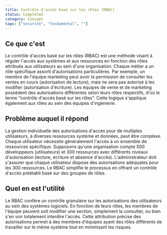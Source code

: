 ```yaml
---
title: Contrôle d'accès basé sur les rôles (RBAC)
status: Completed
category: Concept
tags: ["securité", "fondamental", ""]
---
```


## Ce que c'est

Le contrôle d'accès basé sur les rôles (RBAC) est une méthode visant à réguler l'accès aux systèmes et aux ressources en fonction des rôles attribués aux utilisateurs au sein d'une organisation. 
Chaque métier a un rôle spécifique assorti d'autorisations particulières. Par exemple, un membre de l'équipe marketing peut avoir la permission de consulter les ventes en cours (autorisation de lecture), 
mais ne sera pas autorisé à les modifier (autorisation d'écriture). 
Les équipes de vente et de marketing possèdent des autorisations différentes selon leurs rôles respectifs, d'où le terme "contrôle d'accès basé sur les rôles". 
Cette logique s'applique également aux rôles au sein des équipes d'ingénierie.

## Problème auquel il répond

La gestion individuelle des autorisations d'accès pour de multiples utilisateurs, à diverses ressources système et données, peut être complexe. 
Chaque utilisateur nécessite généralement l'accès à un ensemble de ressources spécifique. 
Supposons qu'une organisation compte 500 développeurs (utilisateurs) et 300 ressources avec différents niveaux d'autorisation (lecture, écriture et absence d'accès). 
L'administrateur doit s'assurer que chaque utilisateur dispose des autorisations adéquates pour les 300 ressources.
Le RBAC simplifie le processus en offrant un contrôle d'accès préétabli basé sur des groupes de rôles.

## Quel en est l'utilité

Le RBAC confère un contrôle granulaire sur les autorisations des utilisateurs au sein des systèmes logiciels. 
En fonction de leurs rôles, les membres de l'équipe peuvent soit modifier une section, simplement la consulter, ou bien s'en voir totalement interdire l'accès. 
Cette attribution précise des autorisations permet à des membres d'équipes ayant des rôles différents de travailler sur le même système tout en minimisant les risques.

